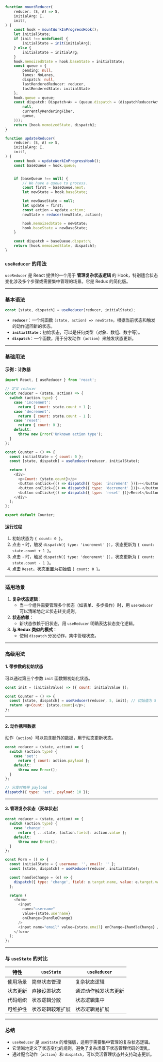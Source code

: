 ```ts
function mountReducer(
    reducer: (S, A) => S,
    initialArg: I,
    init?,
) {
    const hook = mountWorkInProgressHook();
    let initialState;
    if (init !== undefined) {
        initialState = init(initialArg);
    } else {
        initialState = initialArg;
    }
    hook.memoizedState = hook.baseState = initialState;
    const queue = {
        pending: null,
        lanes: NoLanes,
        dispatch: null,
        lastRenderedReducer: reducer,
        lastRenderedState: initialState
    };
    hook.queue = queue;
    const dispatch: Dispatch<A> = (queue.dispatch = (dispatchReducerAction.bind(
        null,
        currentlyRenderingFiber,
        queue,
    )));
    return [hook.memoizedState, dispatch];
}

function updateReducer(
    reducer: (S, A) => S,
    initialArg: I,
    init?,
) {
    const hook = updateWorkInProgressHook();
    const baseQueue = hook.queue;


    if (baseQueue !== null) {
        // We have a queue to process.
        const first = baseQueue.next;
        let newState = hook.baseState;

        let newBaseState = null;
        let update = first;
        const action = update.action;
        newState = reducer(newState, action);

        hook.memoizedState = newState;
        hook.baseState = newBaseState;
    }

    const dispatch = baseQueue.dispatch;
    return [hook.memoizedState, dispatch];
}
```

### **`useReducer` 的用法**

`useReducer` 是 React 提供的一个用于 **管理复杂状态逻辑** 的 Hook，特别适合状态变化涉及多个步骤或需要集中管理的场景。它是 Redux 的简化版。

---

### **基本语法**

```javascript
const [state, dispatch] = useReducer(reducer, initialState);
```

- **`reducer`**：一个纯函数 `(state, action) => newState`，根据当前状态和触发的动作返回新的状态。
- **`initialState`**：初始状态，可以是任何类型（对象、数组、数字等）。
- **`dispatch`**：一个函数，用于分发动作（`action`）来触发状态更新。

---

### **基础用法**

#### 示例：计数器

```javascript
import React, { useReducer } from 'react';

// 定义 reducer
const reducer = (state, action) => {
  switch (action.type) {
    case 'increment':
      return { count: state.count + 1 };
    case 'decrement':
      return { count: state.count - 1 };
    case 'reset':
      return { count: 0 };
    default:
      throw new Error('Unknown action type');
  }
};

const Counter = () => {
  const initialState = { count: 0 };
  const [state, dispatch] = useReducer(reducer, initialState);

  return (
    <div>
      <p>Count: {state.count}</p>
      <button onClick={() => dispatch({ type: 'increment' })}>+</button>
      <button onClick={() => dispatch({ type: 'decrement' })}>-</button>
      <button onClick={() => dispatch({ type: 'reset' })}>Reset</button>
    </div>
  );
};

export default Counter;
```

#### **运行过程**
1. 初始状态为 `{ count: 0 }`。
2. 点击 `+` 时，触发 `dispatch({ type: 'increment' })`，状态更新为 `{ count: state.count + 1 }`。
3. 点击 `-` 时，触发 `dispatch({ type: 'decrement' })`，状态更新为 `{ count: state.count - 1 }`。
4. 点击 `Reset`，状态重置为初始值 `{ count: 0 }`。

---

### **适用场景**

1. **复杂状态逻辑**：
   - 当一个组件需要管理多个状态（如表单、多步操作）时，用 `useReducer` 可以清晰地定义状态转变规则。
2. **状态依赖**：
   - 新状态依赖于旧状态，用 `useReducer` 明确表达状态变化逻辑。
3. **与 Redux 类似的模式**：
   - 使用 `dispatch` 分发动作，集中管理状态。

---

### **高级用法**

#### **1. 带参数的初始状态**

可以通过第三个参数 `init` 函数懒初始化状态。

```javascript
const init = (initialValue) => ({ count: initialValue });

const Counter = () => {
  const [state, dispatch] = useReducer(reducer, 5, init); // 初始值为 5
  return <p>Count: {state.count}</p>;
};
```

---

#### **2. 动作携带数据**

动作（`action`）可以包含额外的数据，用于动态更新状态。

```javascript
const reducer = (state, action) => {
  switch (action.type) {
    case 'set':
      return { count: action.payload };
    default:
      throw new Error();
  }
};

// 分发时携带 payload
dispatch({ type: 'set', payload: 10 });
```

---

#### **3. 管理复杂状态（表单状态）**

```javascript
const reducer = (state, action) => {
  switch (action.type) {
    case 'change':
      return { ...state, [action.field]: action.value };
    default:
      throw new Error();
  }
};

const Form = () => {
  const initialState = { username: '', email: '' };
  const [state, dispatch] = useReducer(reducer, initialState);

  const handleChange = (e) => {
    dispatch({ type: 'change', field: e.target.name, value: e.target.value });
  };

  return (
    <form>
      <input
        name="username"
        value={state.username}
        onChange={handleChange}
      />
      <input name="email" value={state.email} onChange={handleChange} />
    </form>
  );
};
```

---

### **与 `useState` 的对比**

| 特性                 | `useState`                           | `useReducer`                          |
|----------------------|---------------------------------------|---------------------------------------|
| 使用场景            | 简单状态管理                          | 复杂状态逻辑                          |
| 状态更新            | 直接设置状态                          | 通过动作触发状态更新                  |
| 代码组织            | 状态逻辑分散                          | 状态逻辑集中                          |
| 可维护性            | 状态逻辑较难扩展                      | 状态逻辑易扩展                        |

---

### **总结**

- `useReducer` 是 `useState` 的增强版，适用于需要集中管理的复杂状态逻辑。
- 它清晰地定义了状态变化的规则，避免了复杂场景下状态管理代码的混乱。
- 通过配合动作（`action`）和 `dispatch`，可以灵活管理状态并支持动态更新。